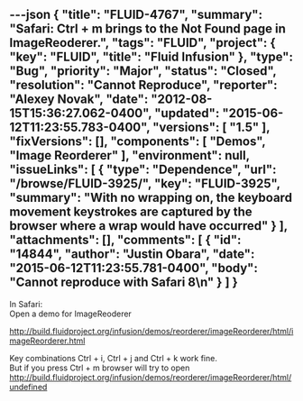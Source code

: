 ---json
{
  "title": "FLUID-4767",
  "summary": "Safari: Ctrl + m brings to the Not Found page in ImageReoderer.",
  "tags": "FLUID",
  "project": {
    "key": "FLUID",
    "title": "Fluid Infusion"
  },
  "type": "Bug",
  "priority": "Major",
  "status": "Closed",
  "resolution": "Cannot Reproduce",
  "reporter": "Alexey Novak",
  "date": "2012-08-15T15:36:27.062-0400",
  "updated": "2015-06-12T11:23:55.783-0400",
  "versions": [
    "1.5"
  ],
  "fixVersions": [],
  "components": [
    "Demos",
    "Image Reorderer"
  ],
  "environment": null,
  "issueLinks": [
    {
      "type": "Dependence",
      "url": "/browse/FLUID-3925/",
      "key": "FLUID-3925",
      "summary": "With no wrapping on, the keyboard movement keystrokes are captured by the browser where a wrap would have occurred"
    }
  ],
  "attachments": [],
  "comments": [
    {
      "id": "14844",
      "author": "Justin Obara",
      "date": "2015-06-12T11:23:55.781-0400",
      "body": "Cannot reproduce with Safari 8\n"
    }
  ]
}
---
In Safari:\
Open a demo for ImageReoderer

<http://build.fluidproject.org/infusion/demos/reorderer/imageReorderer/html/imageReorderer.html>

Key combinations Ctrl + i, Ctrl  + j and Ctrl + k work fine.\
But if you press Ctrl + m browser will try to open <http://build.fluidproject.org/infusion/demos/reorderer/imageReorderer/html/undefined>

        